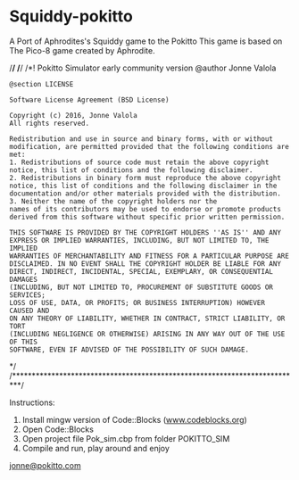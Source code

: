 # Squiddy-pokitto
A Port of Aphrodites's Squiddy game to the Pokitto
This game is based on The Pico-8 game created by Aphrodite.

/**************************************************************************/
/**************************************************************************/
/*!
    Pokitto Simulator early community version
    @author   Jonne Valola

    @section LICENSE

    Software License Agreement (BSD License)

    Copyright (c) 2016, Jonne Valola
    All rights reserved.

    Redistribution and use in source and binary forms, with or without
    modification, are permitted provided that the following conditions are met:
    1. Redistributions of source code must retain the above copyright
    notice, this list of conditions and the following disclaimer.
    2. Redistributions in binary form must reproduce the above copyright
    notice, this list of conditions and the following disclaimer in the
    documentation and/or other materials provided with the distribution.
    3. Neither the name of the copyright holders nor the
    names of its contributors may be used to endorse or promote products
    derived from this software without specific prior written permission.

    THIS SOFTWARE IS PROVIDED BY THE COPYRIGHT HOLDERS ''AS IS'' AND ANY
    EXPRESS OR IMPLIED WARRANTIES, INCLUDING, BUT NOT LIMITED TO, THE IMPLIED
    WARRANTIES OF MERCHANTABILITY AND FITNESS FOR A PARTICULAR PURPOSE ARE
    DISCLAIMED. IN NO EVENT SHALL THE COPYRIGHT HOLDER BE LIABLE FOR ANY
    DIRECT, INDIRECT, INCIDENTAL, SPECIAL, EXEMPLARY, OR CONSEQUENTIAL DAMAGES
    (INCLUDING, BUT NOT LIMITED TO, PROCUREMENT OF SUBSTITUTE GOODS OR SERVICES;
    LOSS OF USE, DATA, OR PROFITS; OR BUSINESS INTERRUPTION) HOWEVER CAUSED AND
    ON ANY THEORY OF LIABILITY, WHETHER IN CONTRACT, STRICT LIABILITY, OR TORT
    (INCLUDING NEGLIGENCE OR OTHERWISE) ARISING IN ANY WAY OUT OF THE USE OF THIS
    SOFTWARE, EVEN IF ADVISED OF THE POSSIBILITY OF SUCH DAMAGE.
*/
/**************************************************************************/

Instructions:

1. Install mingw version of Code::Blocks (www.codeblocks.org)
2. Open Code::Blocks
3. Open project file Pok_sim.cbp from folder POKITTO_SIM
4. Compile and run, play around and enjoy

jonne@pokitto.com
